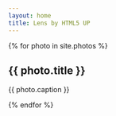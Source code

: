 ```yaml
---
layout: home
title: Lens by HTML5 UP
---
```


<!-- Thumbnail -->
<section id="thumbnails">{% for photo in site.photos %}
	<article>
		<a class="thumbnail" href="{{ photo.image }}" data-position="top left"><img src="{{ photo.thumbnail }}" alt="" /></a>
		<h2>{{ photo.title }}</h2>
		<p>{{ photo.caption }}</p>
	</article>
{% endfor %}</section>
